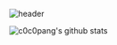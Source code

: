 ![header](https://capsule-render.vercel.app/api?type=Waving&color=auto&height=300&section=header&text=cocopang&fontSize=90)

![c0c0pang's github stats](https://github-readme-stats.vercel.app/api?username=아이디&show_icons=true)
<!--
**c0c0pang/c0c0pang** is a ✨ _special_ ✨ repository because its `README.md` (this file) appears on your GitHub profile.

Here are some ideas to get you started:

- 🔭 I’m currently working on ...
- 🌱 I’m currently learning ...
- 👯 I’m looking to collaborate on ...
- 🤔 I’m looking for help with ...
- 💬 Ask me about ...
- 📫 How to reach me: ...
- 😄 Pronouns: ...
- ⚡ Fun fact: ...
-->

